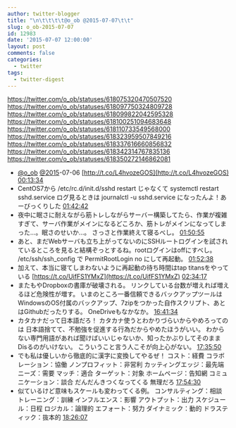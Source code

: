 ```yaml
---
author: twitter-blogger
title: "\n\t\t\t\t@o_ob @2015-07-07\t\t"
slug: o_ob-2015-07-07
id: 12983
date: '2015-07-07 12:00:00'
layout: post
comments: false
categories:
  - twitter
tags:
  - twitter-digest
---
```


https://twitter.com/o_ob/statuses/618075320470507520 https://twitter.com/o_ob/statuses/618097750324809728 https://twitter.com/o_ob/statuses/618099822042595328 https://twitter.com/o_ob/statuses/618100251094683648 https://twitter.com/o_ob/statuses/618110733549568000 https://twitter.com/o_ob/statuses/618323959507849216 https://twitter.com/o_ob/statuses/618337616660856832 https://twitter.com/o_ob/statuses/618342314767835136 https://twitter.com/o_ob/statuses/618350272146862081  

*   [@o_ob](https://twitter.com/o_ob) [@2015](https://twitter.com/2015)-07-06 [http://t.co/L4hvozeGOS](http://t.co/L4hvozeGOS) [00:13:34](https://twitter.com/o_ob/statuses/618075320470507520)
*   CentOS7から /etc/rc.d/init.d/sshd restart じゃなくて systemctl restart sshd.service ログ見るときは journalctl -u sshd.service になったんよ！あーびっくりした [01:42:42](https://twitter.com/o_ob/statuses/618097750324809728)
*   夜中に眠さに耐えながら筋トレしながらサーバー構築してたら、作業が複雑すぎて、サーバ作業がメインになるどころか、筋トレがメインになってしまった…。眠さのせいか…。 さっさと作業終えて寝るべし。 [01:50:55](https://twitter.com/o_ob/statuses/618099822042595328)
*   あと、まだWebサーバも立ち上がってないのにSSHルートログインを試されているところを見ると結構ぞっとするね。rootログインはoffにすべし。 /etc/ssh/ssh_config で PermitRootLogin no にして再起動。 [01:52:38](https://twitter.com/o_ob/statuses/618100251094683648)
*   加えて、本当に寝てしまわないように再起動の待ち時間はtap titansをやっている [https://t.co/UifFS1YMxZ](https://t.co/UifFS1YMxZ) [02:34:17](https://twitter.com/o_ob/statuses/618110733549568000)
*   またもやDropboxの書庫が破壊される。 リンクしている台数が増えれば増えるほど危険性が増す。 いまのところ一番信頼できるバックアップツールはWindowsのOS付属のバックアップ、7zipをつかった自作スクリプト、あとはGithubだったりする。 OneDriveもなかなか。 [16:41:34](https://twitter.com/o_ob/statuses/618323959507849216)
*   カタカナだって日本語だろ！ カタカナ使うとわかりづらいからやめろってのは 日本語捨てて、不勉強を促進する行為だからやめたほうがいい。 わからない専門用語があれば聞けばいいじゃないか、知ったかぶりしてそのままDisるのがいけない。 こういうこと言う人こそが向上心がない。 [17:35:50](https://twitter.com/o_ob/statuses/618337616660856832)
*   でも私は優しいから徹底的に漢字に変換してやるぜ！ コスト：経費 コラボレーション：協働 ノンプロフィット：非営利 カッティングエッジ：最先端 ニーズ：需要 マッチ：適合 ターゲット：対象 ホームページ：告知網 コミュニケーション：談合 だんだんきつくなってくる 無理だろ [17:54:30](https://twitter.com/o_ob/statuses/618342314767835136)
*   似ているけど意味もスケールも変わってくる例。 コンサルティング：相談 トレーニング：訓練 インフルエンス：影響 アウトプット：出力 スケジュール：日程 ロジカル：論理的 エフォート：努力 ダイナミック：動的 ドラスティック：抜本的 [18:26:07](https://twitter.com/o_ob/statuses/618350272146862081)